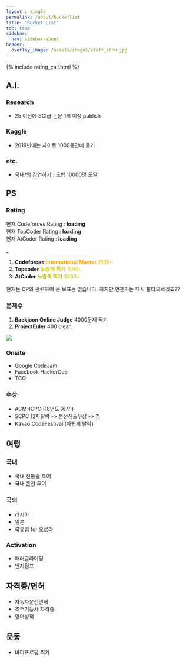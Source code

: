 ```yaml
---
layout : single
permalink: /about/bucketlist
title: "Bucket List"
toc: true
sidebar:
  nav: sidebar-about
header:
  overlay_image: /assets/images/staff_sbnu.jpg
---
```


{% include rating_call.html %}

## A.I.

### Research

- 25 이전에 SCI급 논문 1개 이상 publish

### Kaggle

- 2019년에는 사이트 1000등안에 들기

### etc.

- 국내/외 강연하기 : 도합 10000명 도달

## PS

### Rating
<p>
  현재 Codeforces Rating : <a id="codeforces" target="_blank" style="text-decoration:none;font-weight:bold;">loading</a><br>
  현재 TopCoder Rating : <a id="topcoder" target="_blank" style="text-decoration:none;font-weight:bold;">loading</a><br>
  현재 AtCoder Rating : <a id="atcoder" target="_blank" style="text-decoration:none;font-weight:bold;">loading</a><br>
</p>_

1. **Codeforces**  <font color="Orange"> <b>International Master</b> 2100~ </font>
2. **Topcoder** <font color="#DDCC00"><b>노랑색 찍기</b> 1500~ </font>
3. **AtCoder** <font color="#C0C000"><b>노랑색 찍기</b> 2000~ </font>

현재는 CP와 관련하여 큰 목표는 없습니다. 하지만 언젠가는 다시 불타오르겠죠??

### 문제수

1. **Baekjoon Online Judge** 4000문제 찍기
2. **ProjectEuler** 400 clear.

<img src="https://projecteuler.net/profile/subinium.png" id="reloader" onload="setTimeout('document.getElementById(\'reloader\').src=\'https://projecteuler.net/profile/subinium.png?\'+new Date().getMilliseconds()', 5000)" />

### Onsite

- Google CodeJam
- Facebook HackerCup
- TCO

### 수상

- ACM-ICPC (18년도 동상!)
- SCPC (2차탈락 -> 본선진출무상 -> ?)
- Kakao CodeFestival (아쉽게 탈락)

## 여행

### 국내

- 국내 전통술 투어
- 국내 온천 투어

### 국외

- 러시아
- 일본
- 북유럽 for 오로라

### Activation

- 패러글라이딩
- 번지점프

## 자격증/면허

- 자동차운전면허
- 조주기능사 자격증
- 영어성적

## 운동

- 바디프로필 찍기

